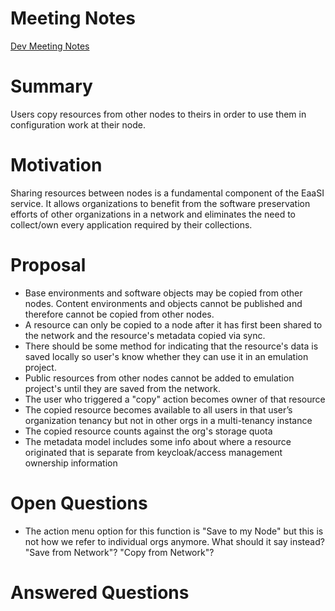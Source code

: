 # Meeting Notes

[Dev Meeting Notes](https://docs.google.com/document/d/1mU8bZOeWG665DNtNEszOv-cBTPcGuS0I9I-ndW9eeRQ/edit?usp=sharing)

# Summary

Users copy resources from other nodes to theirs in order to use them in configuration work at their node.

# Motivation

Sharing resources between nodes is a fundamental component of the EaaSI service. It allows organizations to benefit from the software preservation efforts of other organizations in a network and eliminates the need to collect/own every application required by their collections.

# Proposal

* Base environments and software objects may be copied from other nodes. Content environments and objects cannot be published and therefore cannot be copied from other nodes.
* A resource can only be copied to a node after it has first been shared to the network and the resource's metadata copied via sync.
* There should be some method for indicating that the resource's data is saved locally so user's know whether they can use it in an emulation project.
* Public resources from other nodes cannot be added to emulation project's until they are saved from the network.
* The user who triggered a "copy" action becomes owner of that resource
* The copied resource becomes available to all users in that user’s organization tenancy but not in other orgs in a multi-tenancy instance
* The copied resource counts against the org's storage quota
* The metadata model includes some info about where a resource originated that is separate from keycloak/access management ownership information

# Open Questions

* The action menu option for this function is "Save to my Node" but this is not how we refer to individual orgs anymore. What should it say instead? "Save from Network"? "Copy from Network"?

# Answered Questions


